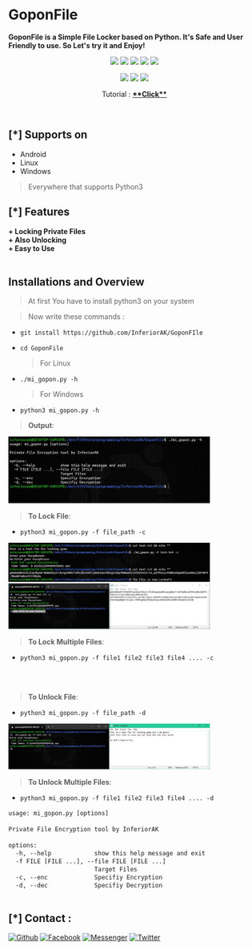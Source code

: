 # GoponFile
<b>GoponFile is a Simple File Locker based on Python. It's Safe and User Friendly to use. So Let's try it and Enjoy!</b>

<p align="center">
  <img src="https://img.shields.io/badge/Version-1.0-green?style=for-the-badge">
  <img src="https://img.shields.io/github/license/InferiorAK/GoponFile?style=for-the-badge">
  <img src="https://img.shields.io/github/stars/InferiorAK/GoponFile?style=for-the-badge">
  <img src="https://img.shields.io/github/issues/InferiorAK/GoponFile?color=red&style=for-the-badge">
  <img src="https://img.shields.io/github/forks/InferiorAK/GoponFile?color=teal&style=for-the-badge">
</p>

<p align="center">
  <img src="https://img.shields.io/badge/Author-InferiorAK-blue?style=flat-square">
  <img src="https://img.shields.io/badge/Written%20In-Python3.11.1-yellowgreen?style=flat-square">
  <img src="https://hits.seeyoufarm.com/api/count/incr/badge.svg?url=https%3A%2F%2Fgithub.com%2FInferiorAK%2F   reponame   &title=Visitors&edge_flat=false"/></a>
</p>
<p align=center>Tutorial : <a href="#" target=_blank><b>**Click**</b></a><p>
<br>

## [*] Supports on
- Android
- Linux
- Windows
> Everywhere that supports Python3
  
## [*] Features
<b>
+ Locking Private Files<br>
+ Also Unlocking<br>
+ Easy to Use<br>
</b>
<br>
  
## Installations and Overview
> At first You have to install python3 on your system
  
> Now write these commands :
- ` git install https://github.com/InferiorAK/GoponFIle ` <br>
- ` cd GoponFile `
  > For Linux
  
- ` ./mi_gopon.py -h `
  > For Windows
- ` python3 mi_gopon.py -h `
  
> **Output**:
  
<img src="assets/ss1.JPG" width=80%>
<br>
  
> **To Lock File**:
  
- ` python3 mi_gopon.py -f file_path -c `
<img src="assets/ss2.JPG" width=80%>
<img src="assets/ss3.JPG" width=80%>
  
  > **To Lock Multiple Files**:

- ` python3 mi_gopon.py -f file1 file2 file3 file4 .... -c `
  
<br><br>
  
> **To Unlock File**:
  
- ` python3 mi_gopon.py -f file_path -d `
<img src="assets/ss4.JPG" width=80%>
  
  > **To Unlock Multiple Files**:

- ` python3 mi_gopon.py -f file1 file2 file3 file4 .... -d `


```
usage: mi_gopon.py [options]

Private File Encryption tool by InferiorAK

options:
  -h, --help            show this help message and exit
  -f FILE [FILE ...], --file FILE [FILE ...]
                        Target Files
  -c, --enc             Specifiy Encryption
  -d, --dec             Specifiy Decryption
  
```
  
## [*] Contact :
[![Github](https://img.shields.io/badge/Github-InferiorAK-orange?style=for-the-badge&logo=github)](https://github.com/InferiorAK)
[![Facebook](https://img.shields.io/badge/Facebook-InferiorAK-red?style=for-the-badge&logo=facebook)](https://www.facebook.com/InferiorAK)
[![Messenger](https://img.shields.io/badge/Chat-Messenger-blue?style=for-the-badge&logo=messenger)](https://m.me/InferiorAK)
[![Twitter](https://img.shields.io/badge/Twitter-InferiorAK-skyblue?style=for-the-badge&logo=twitter)](https://www.twitter.com/InferiorAK)
  
